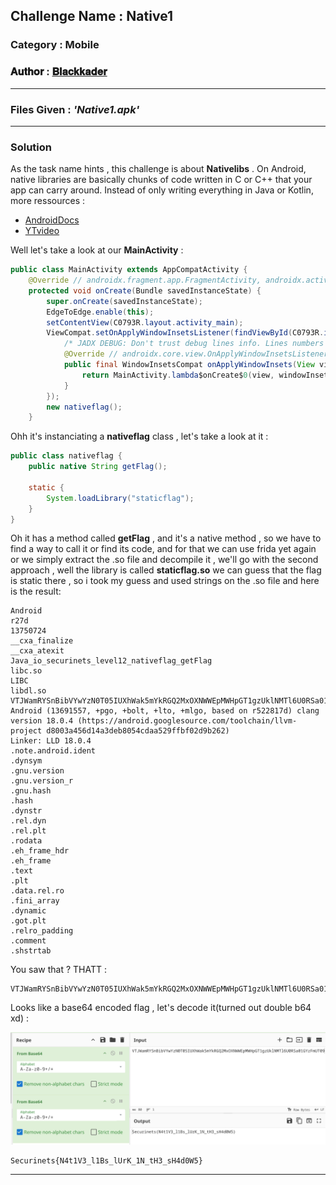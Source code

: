 ## **Challenge Name :** Native1
### **Category :** Mobile

### **𝐀𝐮𝐭𝐡𝐨𝐫 : [𝐁𝐥𝐚𝐜𝐤𝐤𝐚𝐝𝐞𝐫](https://github.com/Blackkader/)**
---

### **Files Given :** _'Native1.apk'_

---

### Solution

As the task name hints , this challenge is about **Nativelibs** .
On Android, native libraries are basically chunks of code written in C or C++ that your app can carry around. Instead of only writing everything in Java or Kotlin, more ressources :

* [AndroidDocs](https://developer.android.com/studio/projects/add-native-code)
* [YTvideo](https://www.youtube.com/watch?v=tz15UHfEYVU)
  
Well let's take a look at our **MainActivity** :

```java
public class MainActivity extends AppCompatActivity {
    @Override // androidx.fragment.app.FragmentActivity, androidx.activity.ComponentActivity, androidx.core.app.ComponentActivity, android.app.Activity
    protected void onCreate(Bundle savedInstanceState) {
        super.onCreate(savedInstanceState);
        EdgeToEdge.enable(this);
        setContentView(C0793R.layout.activity_main);
        ViewCompat.setOnApplyWindowInsetsListener(findViewById(C0793R.id.rootLayout), new OnApplyWindowInsetsListener() { // from class: io.securinets.level12.MainActivity$$ExternalSyntheticLambda0
            /* JADX DEBUG: Don't trust debug lines info. Lines numbers was adjusted: min line is 0 */
            @Override // androidx.core.view.OnApplyWindowInsetsListener
            public final WindowInsetsCompat onApplyWindowInsets(View view, WindowInsetsCompat windowInsetsCompat) {
                return MainActivity.lambda$onCreate$0(view, windowInsetsCompat);
            }
        });
        new nativeflag();
    }
```
Ohh it's instanciating a **nativeflag** class , let's take a look at it :
```java
public class nativeflag {
    public native String getFlag();

    static {
        System.loadLibrary("staticflag");
    }
}
```
Oh it has a method called **getFlag** , and it's a native method , so we have to find a way to call it or find its code, and for that we can use frida yet again or we simply extract the .so file and decompile it , we'll go with the second approach , well the library is called **staticflag.so** we can guess that the flag is static there , so i took my guess  and used strings on the .so file and here is the result:

```
Android
r27d
13750724
__cxa_finalize
__cxa_atexit
Java_io_securinets_level12_nativeflag_getFlag
libc.so
LIBC
libdl.so
VTJWamRYSnBibVYwYzN0T05IUXhWak5mYkRGQ2MxOXNWWEpMWHpGT1gzUklNMTl6U0RSa01GYzFmUT09
Android (13691557, +pgo, +bolt, +lto, +mlgo, based on r522817d) clang version 18.0.4 (https://android.googlesource.com/toolchain/llvm-project d8003a456d14a3deb8054cdaa529ffbf02d9b262)
Linker: LLD 18.0.4
.note.android.ident
.dynsym
.gnu.version
.gnu.version_r
.gnu.hash
.hash
.dynstr
.rel.dyn
.rel.plt
.rodata
.eh_frame_hdr
.eh_frame
.text
.plt
.data.rel.ro
.fini_array
.dynamic
.got.plt
.relro_padding
.comment
.shstrtab

```
You saw that ? THATT :
```
VTJWamRYSnBibVYwYzN0T05IUXhWak5mYkRGQ2MxOXNWWEpMWHpGT1gzUklNMTl6U0RSa01GYzFmUT09
```
Looks like a base64 encoded flag , let's decode it(turned out double b64 xd) :

![alt text](Ressources/17.png)


```
Securinets{N4t1V3_l1Bs_lUrK_1N_tH3_sH4d0W5}
```
---